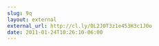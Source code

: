 ```yaml
---
slug: 9q
layout: external
external_url: http://cl.ly/0L2J0T3z1e453H3c1J0o
date: 2011-01-24T10:26:10-06:00
---
```

